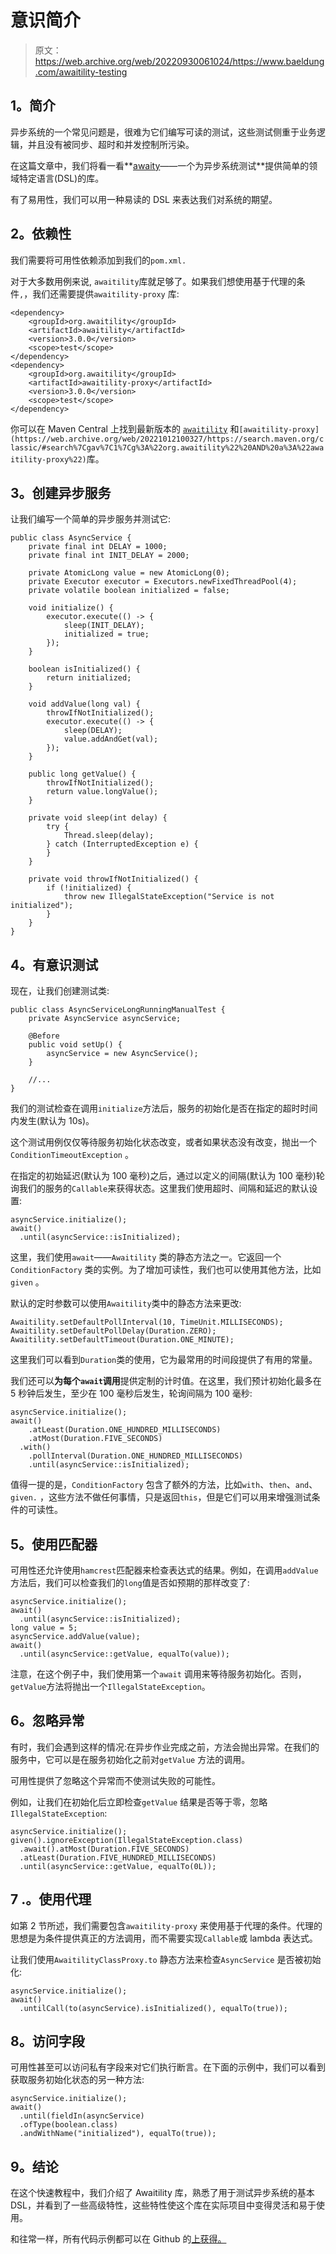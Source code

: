 # 意识简介

> 原文：<https://web.archive.org/web/20220930061024/https://www.baeldung.com/awaitility-testing>

## 1。简介

异步系统的一个常见问题是，很难为它们编写可读的测试，这些测试侧重于业务逻辑，并且没有被同步、超时和并发控制所污染。

在这篇文章中，我们将看一看**[awaity](https://web.archive.org/web/20221012100327/http://www.awaitility.org/)——一个为异步系统测试**提供简单的领域特定语言(DSL)的库。

有了易用性，我们可以用一种易读的 DSL 来表达我们对系统的期望。

## 2。依赖性

我们需要将可用性依赖添加到我们的`pom.xml.`

对于大多数用例来说, `awaitility`库就足够了。如果我们想使用基于代理的条件`,`，我们还需要提供`awaitility-proxy` 库:

```
<dependency>
    <groupId>org.awaitility</groupId>
    <artifactId>awaitility</artifactId>
    <version>3.0.0</version>
    <scope>test</scope>
</dependency>
<dependency>
    <groupId>org.awaitility</groupId>
    <artifactId>awaitility-proxy</artifactId>
    <version>3.0.0</version>
    <scope>test</scope>
</dependency>
```

你可以在 Maven Central 上找到最新版本的 [`awaitility`](https://web.archive.org/web/20221012100327/https://search.maven.org/classic/#search%7Cgav%7C1%7Cg%3A%22org.awaitility%22%20AND%20a%3A%22awaitility%22) 和`[awaitility-proxy](https://web.archive.org/web/20221012100327/https://search.maven.org/classic/#search%7Cgav%7C1%7Cg%3A%22org.awaitility%22%20AND%20a%3A%22awaitility-proxy%22)`库。

## 3。创建异步服务

让我们编写一个简单的异步服务并测试它:

```
public class AsyncService {
    private final int DELAY = 1000;
    private final int INIT_DELAY = 2000;

    private AtomicLong value = new AtomicLong(0);
    private Executor executor = Executors.newFixedThreadPool(4);
    private volatile boolean initialized = false;

    void initialize() {
        executor.execute(() -> {
            sleep(INIT_DELAY);
            initialized = true;
        });
    }

    boolean isInitialized() {
        return initialized;
    }

    void addValue(long val) {
        throwIfNotInitialized();
        executor.execute(() -> {
            sleep(DELAY);
            value.addAndGet(val);
        });
    }

    public long getValue() {
        throwIfNotInitialized();
        return value.longValue();
    }

    private void sleep(int delay) {
        try {
            Thread.sleep(delay);
        } catch (InterruptedException e) {
        }
    }

    private void throwIfNotInitialized() {
        if (!initialized) {
            throw new IllegalStateException("Service is not initialized");
        }
    }
}
```

## 4。有意识测试

现在，让我们创建测试类:

```
public class AsyncServiceLongRunningManualTest {
    private AsyncService asyncService;

    @Before
    public void setUp() {
        asyncService = new AsyncService();
    }

    //...
}
```

我们的测试检查在调用`initialize`方法后，服务的初始化是否在指定的超时时间内发生(默认为 10s)。

这个测试用例仅仅等待服务初始化状态改变，或者如果状态没有改变，抛出一个`ConditionTimeoutException` 。

在指定的初始延迟(默认为 100 毫秒)之后，通过以定义的间隔(默认为 100 毫秒)轮询我们的服务的`Callable`来获得状态。这里我们使用超时、间隔和延迟的默认设置:

```
asyncService.initialize();
await()
  .until(asyncService::isInitialized);
```

这里，我们使用`await`——`Awaitility` 类的静态方法之一。它返回一个`ConditionFactory` 类的实例。为了增加可读性，我们也可以使用其他方法，比如`given` 。

默认的定时参数可以使用`Awaitility`类中的静态方法来更改:

```
Awaitility.setDefaultPollInterval(10, TimeUnit.MILLISECONDS);
Awaitility.setDefaultPollDelay(Duration.ZERO);
Awaitility.setDefaultTimeout(Duration.ONE_MINUTE);
```

这里我们可以看到`Duration`类的使用，它为最常用的时间段提供了有用的常量。

我们还可以**为每个`await`调用**提供定制的计时值。在这里，我们预计初始化最多在 5 秒钟后发生，至少在 100 毫秒后发生，轮询间隔为 100 毫秒:

```
asyncService.initialize();
await()
    .atLeast(Duration.ONE_HUNDRED_MILLISECONDS)
    .atMost(Duration.FIVE_SECONDS)
  .with()
    .pollInterval(Duration.ONE_HUNDRED_MILLISECONDS)
    .until(asyncService::isInitialized);
```

值得一提的是，`ConditionFactory` 包含了额外的方法，比如`with`、`then`、`and`、`given.` ，这些方法不做任何事情，只是返回`this`，但是它们可以用来增强测试条件的可读性。

## 5。使用匹配器

可用性还允许使用`hamcrest`匹配器来检查表达式的结果。例如，在调用`addValue`方法后，我们可以检查我们的`long`值是否如预期的那样改变了:

```
asyncService.initialize();
await()
  .until(asyncService::isInitialized);
long value = 5;
asyncService.addValue(value);
await()
  .until(asyncService::getValue, equalTo(value));
```

注意，在这个例子中，我们使用第一个`await` 调用来等待服务初始化。否则，`getValue`方法将抛出一个`IllegalStateException`。

## 6。忽略异常

有时，我们会遇到这样的情况:在异步作业完成之前，方法会抛出异常。在我们的服务中，它可以是在服务初始化之前对`getValue` 方法的调用。

可用性提供了忽略这个异常而不使测试失败的可能性。

例如，让我们在初始化后立即检查`getValue` 结果是否等于零，忽略`IllegalStateException`:

```
asyncService.initialize();
given().ignoreException(IllegalStateException.class)
  .await().atMost(Duration.FIVE_SECONDS)
  .atLeast(Duration.FIVE_HUNDRED_MILLISECONDS)
  .until(asyncService::getValue, equalTo(0L));
```

## 7 .**。使用代理**

如第 2 节所述，我们需要包含`awaitility-proxy` 来使用基于代理的条件。代理的思想是为条件提供真正的方法调用，而不需要实现`Callable`或 lambda 表达式。

让我们使用`AwaitilityClassProxy.to` 静态方法来检查`AsyncService` 是否被初始化:

```
asyncService.initialize();
await()
  .untilCall(to(asyncService).isInitialized(), equalTo(true));
```

## 8。访问字段

可用性甚至可以访问私有字段来对它们执行断言。在下面的示例中，我们可以看到获取服务初始化状态的另一种方法:

```
asyncService.initialize();
await()
  .until(fieldIn(asyncService)
  .ofType(boolean.class)
  .andWithName("initialized"), equalTo(true));
```

## 9。结论

在这个快速教程中，我们介绍了 Awaitility 库，熟悉了用于测试异步系统的基本 DSL，并看到了一些高级特性，这些特性使这个库在实际项目中变得灵活和易于使用。

和往常一样，所有代码示例都可以在 Github 的[上获得。](https://web.archive.org/web/20221012100327/https://github.com/eugenp/tutorials/tree/master/libraries-testing)